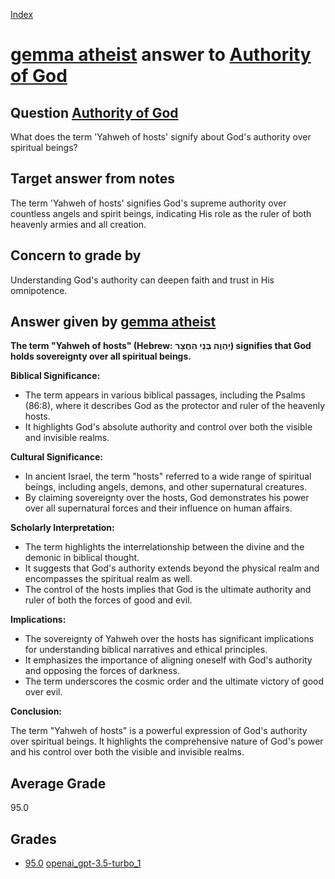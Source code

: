 
[Index](../../../index.md)
# [gemma atheist](../../answering_models/gemma_atheist.md) answer to [Authority of God](../../questions/Authority_of_God.md)

## Question [Authority of God](../../questions/Authority_of_God.md)
What does the term 'Yahweh of hosts' signify about God's authority over spiritual beings?

## Target answer from notes
The term 'Yahweh of hosts' signifies God's supreme authority over countless angels and spirit beings, indicating His role as the ruler of both heavenly armies and all creation.

## Concern to grade by
Understanding God's authority can deepen faith and trust in His omnipotence.

## Answer given by [gemma atheist](../../answering_models/gemma_atheist.md)
**The term "Yahweh of hosts" (Hebrew: יַהְוֶה בְּנֵי הַחֲצָר) signifies that God holds sovereignty over all spiritual beings.**

**Biblical Significance:**

* The term appears in various biblical passages, including the Psalms (86:8), where it describes God as the protector and ruler of the heavenly hosts.
* It highlights God's absolute authority and control over both the visible and invisible realms.

**Cultural Significance:**

* In ancient Israel, the term "hosts" referred to a wide range of spiritual beings, including angels, demons, and other supernatural creatures.
* By claiming sovereignty over the hosts, God demonstrates his power over all supernatural forces and their influence on human affairs.

**Scholarly Interpretation:**

* The term highlights the interrelationship between the divine and the demonic in biblical thought.
* It suggests that God's authority extends beyond the physical realm and encompasses the spiritual realm as well.
* The control of the hosts implies that God is the ultimate authority and ruler of both the forces of good and evil.

**Implications:**

* The sovereignty of Yahweh over the hosts has significant implications for understanding biblical narratives and ethical principles.
* It emphasizes the importance of aligning oneself with God's authority and opposing the forces of darkness.
* The term underscores the cosmic order and the ultimate victory of good over evil.

**Conclusion:**

The term "Yahweh of hosts" is a powerful expression of God's authority over spiritual beings. It highlights the comprehensive nature of God's power and his control over both the visible and invisible realms.

## Average Grade
95.0

## Grades
 * [95.0](./Authority_of_God_grades/openai_gpt-3.5-turbo_1.md) [openai_gpt-3.5-turbo_1](../../grading_models/openai_gpt-3.5-turbo_1.md)
